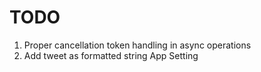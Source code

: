# TODO

1. Proper cancellation token handling in async operations
2. Add tweet as formatted string App Setting
